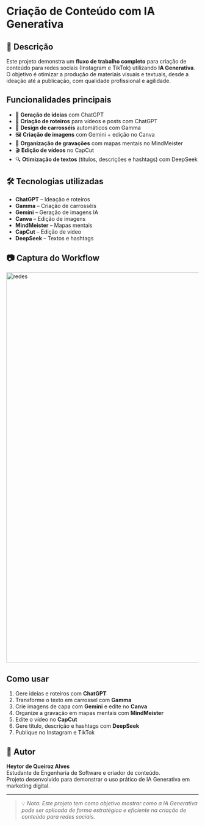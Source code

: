 # Criação de Conteúdo com IA Generativa

## 📌 Descrição

Este projeto demonstra um **fluxo de trabalho completo** para criação de conteúdo para redes sociais (Instagram e TikTok) utilizando **IA Generativa**. O objetivo é otimizar a produção de materiais visuais e textuais, desde a ideação até a publicação, com qualidade profissional e agilidade.

## Funcionalidades principais

- 🧠 **Geração de ideias** com ChatGPT
- 📝 **Criação de roteiros** para vídeos e posts com ChatGPT
- 🎨 **Design de carrosséis** automáticos com Gamma
- 🖼️ **Criação de imagens** com Gemini + edição no Canva
- 🧩 **Organização de gravações** com mapas mentais no MindMeister
- 🎬 **Edição de vídeos** no CapCut
- 🔍 **Otimização de textos** (títulos, descrições e hashtags) com DeepSeek

## 🛠️ Tecnologias utilizadas

- **ChatGPT** – Ideação e roteiros
- **Gamma** – Criação de carrosséis
- **Gemini** – Geração de imagens IA
- **Canva** – Edição de imagens
- **MindMeister** – Mapas mentais
- **CapCut** – Edição de vídeo
- **DeepSeek** – Textos e hashtags

## 📷 Captura do Workflow

<img width="1024" height="1024" alt="redes" src="https://github.com/user-attachments/assets/27e34aab-5617-408a-b1ed-363a4faba3c2" />

## Como usar

1. Gere ideias e roteiros com **ChatGPT**
2. Transforme o texto em carrossel com **Gamma**
3. Crie imagens de capa com **Gemini** e edite no **Canva**
4. Organize a gravação em mapas mentais com **MindMeister**
5. Edite o vídeo no **CapCut**
6. Gere título, descrição e hashtags com **DeepSeek**
7. Publique no Instagram e TikTok

## 📌 Autor

**Heytor de Queiroz Alves**  
Estudante de Engenharia de Software e criador de conteúdo.  
Projeto desenvolvido para demonstrar o uso prático de IA Generativa em marketing digital.

---

> 💡 *Nota: Este projeto tem como objetivo mostrar como a IA Generativa pode ser aplicada de forma estratégica e eficiente na criação de conteúdo para redes sociais.*
